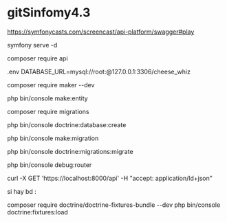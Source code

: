 # gitSinfomy4.3

https://symfonycasts.com/screencast/api-platform/swagger#play



symfony serve -d

composer require api

.env
DATABASE_URL=mysql://root:@127.0.0.1:3306/cheese_whiz

composer require maker --dev


php bin/console make:entity

composer require migrations

php bin/console doctrine:database:create


php bin/console make:migration

php bin/console doctrine:migrations:migrate

php bin/console debug:router

curl -X GET 'https://localhost:8000/api' -H "accept: application/ld+json"


si hay bd :

composer require doctrine/doctrine-fixtures-bundle --dev
php bin/console doctrine:fixtures:load


